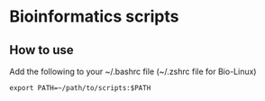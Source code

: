 # Bioinformatics scripts

## How to use
Add the following to your ~/.bashrc file (~/.zshrc file for Bio-Linux)
```
export PATH=~/path/to/scripts:$PATH
```
